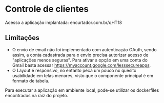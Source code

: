 # Controle de clientes

Acesso a aplicação implantada: encurtador.com.br/qHT18

## Limitações
 - O envio de email não foi implementado com autenticação OAuth, sendo assim, a conta cadastrada para o envio precisa autorizar acesso de "aplicações menos seguras". Para ativar a opção em uma conta do Gmail basta acessar https://myaccount.google.com/lesssecureapps.
 - O Layout é responsivo, no entanto peca um pouco no quesito usabilidade em telas menores, visto que o componente principal é em formato de tabela.
 
Para executar a aplicação em ambiente local, pode-se utilizar os dockerfiles encontrados na raiz do projeto. 
